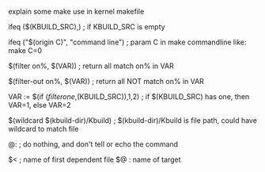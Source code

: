explain some make use in kernel makefile

ifeq ($(KBUILD_SRC),)  ; if KBUILD_SRC is empty

ifeq ("$(origin C)", "command line")  ; param C in make commandline like: make C=0

$(filter on%, $(VAR))  ; return all match on% in VAR

$(filter-out on%, $(VAR))  ; return all NOT match on% in VAR

VAR := $(if $(filter one,$(KBUILD_SRC)),1,2) ; if $(KBUILD_SRC) has one, then VAR=1, else VAR=2

$(wildcard $(kbuild-dir)/Kbuild)  ; $(kbuild-dir)/Kbuild is file path, could have wildcard to match file

@:    ; do nothing, and don't tell or echo the command

$<    ; name of first dependent file
$@    : name of target